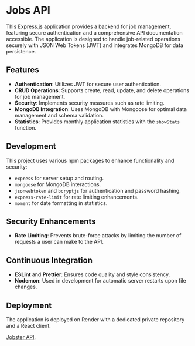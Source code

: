 # Jobs API

This Express.js application provides a backend for job management, featuring secure authentication and a comprehensive API documentation accessible. The application is designed to handle job-related operations securely with JSON Web Tokens (JWT) and integrates MongoDB for data persistence.

## Features

- **Authentication**: Utilizes JWT for secure user authentication.
- **CRUD Operations**: Supports create, read, update, and delete operations for job management.
- **Security**: Implements security measures such as rate limiting.
- **MongoDB Integration**: Uses MongoDB with Mongoose for optimal data 
  management and schema validation.
- **Statistics**: Provides monthly application statistics with the `showStats` 
  function.

## Development

This project uses various npm packages to enhance functionality and security:

- `express` for server setup and routing.
- `mongoose` for MongoDB interactions.
- `jsonwebtoken` and `bcryptjs` for authentication and password hashing.
- `express-rate-limit` for rate limiting 
  enhancements.
- `moment` for date formatting in statistics.

## Security Enhancements

- **Rate Limiting**: Prevents brute-force attacks by limiting the number of 
  requests a user can make to the API.

## Continuous Integration

- **ESLint** and **Prettier**: Ensures code quality and style consistency.
- **Nodemon**: Used in development for automatic server restarts upon file 
  changes.

## Deployment

The application is deployed on Render with a dedicated private repository and a React client.

[Jobster API](https://render-jobster-api.onrender.com).
